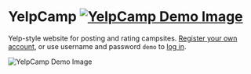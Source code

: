 # YelpCamp [![YelpCamp Demo Image](https://img.shields.io/badge/-Demo-blue)](https://cryptic-sea-93579.herokuapp.com/)
Yelp-style website for posting and rating campsites. [Register your own account](https://cryptic-sea-93579.herokuapp.com/register), or use username and password `demo` to [log in](https://cryptic-sea-93579.herokuapp.com/login).

![YelpCamp Demo Image](demo/yelpcamp-demo.gif)

